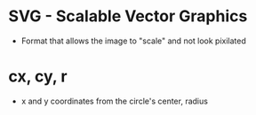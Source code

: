 # SVG - Scalable Vector Graphics
- Format that allows the image to "scale" and not look pixilated


# cx, cy, r
- x and y coordinates from the circle's center, radius
